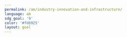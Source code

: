 ```yaml
---
permalink: /am/industry-innovation-and-infrastructure/
language: am
sdg_goal: '9'
color: '#fd6925'
layout: goal
---
```


